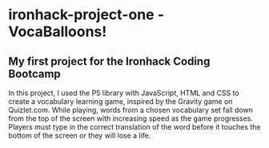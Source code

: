 # ironhack-project-one - VocaBalloons!

## My first project for the Ironhack Coding Bootcamp

In this project, I used the P5 library with JavaScript, HTML and CSS to create a vocabulary learning game, inspired by the Gravity game on Quizlet.com. 
While playing, words from a chosen vocabulary set fall down from the top of the screen with increasing speed as the game progresses. 
Players must type in the correct translation of the word before it touches the bottom of the screen or they will lose a life. 
